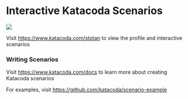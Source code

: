 # Interactive Katacoda Scenarios

[![](http://shields.katacoda.com/katacoda/stotan/count.svg)](https://www.katacoda.com/stotan "Get your profile on Katacoda.com")

Visit https://www.katacoda.com/stotan to view the profile and interactive scenarios

### Writing Scenarios
Visit https://www.katacoda.com/docs to learn more about creating Katacoda scenarios

For examples, visit https://github.com/katacoda/scenario-example
